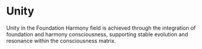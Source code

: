 # Unity

Unity in the Foundation Harmony field is achieved through the integration of foundation and harmony consciousness, supporting stable evolution and resonance within the consciousness matrix. 